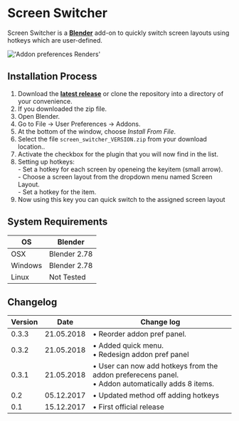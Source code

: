 # Screen Switcher

Screen Switcher is a <b>[Blender](https://www.blender.org)</b> add-on to quickly switch screen layouts using hotkeys which are user-defined.

!['Addon preferences Renders'](https://raw.githubusercontent.com/wiki/schroef/TheaForBlender/images/header_thea4blender.jpg)

## Installation Process

1. Download the <b>[latest release](https://github.com/schroef/screen-switcher/releases/)</b> or clone the repository into a directory of your convenience.
2. If you downloaded the zip file.
3. Open Blender.
4. Go to File -> User Preferences -> Addons.
5. At the bottom of the window, choose *Install From File*.
6. Select the file `screen_switcher_VERSION.zip` from your download location..
7. Activate the checkbox for the plugin that you will now find in the list.
8. Setting up hotkeys:<br>- Set a hotkey for each screen by openeing the keyitem (small arrow).<br>- Choose a screen layout from the dropdown menu named Screen Layout.<br>- Set a hotkey for the item.
8. Now using this key you can quick switch to the assigned screen layout


## System Requirements

| **OS** | **Blender** |
| ------------- | ------------- |
| OSX | Blender 2.78 |
| Windows | Blender 2.78 |
| Linux | Not Tested |


## Changelog

| **Version** | **Date** | **Change log** |
| ------------- | ------------- | ------------- |
| 0.3.3 | 21.05.2018 | • Reorder addon pref panel.
| 0.3.2 | 21.05.2018 | • Added quick menu.<br>• Redesign addon pref panel
| 0.3.1 | 21.05.2018 | • User can now add hotkeys from the addon preferecens panel.<br>• Addon automatically adds 8 items.
| 0.2 | 05.12.2017 | • Updated method off adding hotkeys
| 0.1 | 15.12.2017 | • First official release

<!--
- Fill in data
	-
	-
-->

